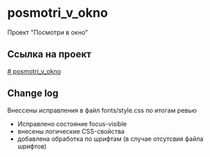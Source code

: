 # posmotri_v_okno
Проект "Посмотри в окно"
## Ссылка на проект
[# posmotri_v_okno](https://github.com/alyaHarlamova/posmotri_v_okno.git)

## Change log
Внессены исправления в файл fonts/style.css по итогам ревью
- Исправлено состояние focus-visible
- внесены логические CSS-свойства
- добавлена обработка по шрифтам (в случае отсутсвия файла шрифтов)

